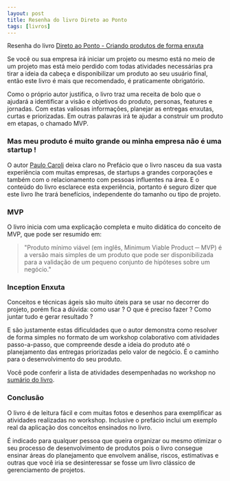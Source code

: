 ```yaml
---
layout: post
title: Resenha do livro Direto ao Ponto
tags: [livros]
---
```


Resenha do livro [Direto ao Ponto - Criando produtos de forma enxuta](http://www.casadocodigo.com.br/products/livro-direto-ao-ponto)

Se você ou sua empresa irá iniciar um projeto ou mesmo está no meio de um projeto mas está meio perdido com todas atividades necessárias pra tirar a ideia da cabeça e disponibilizar um produto ao seu usuário final, então este livro é mais que recomendado, é praticamente obrigatório.

Como o próprio autor justifica, o livro traz uma receita de bolo que o ajudará a identificar a visão e objetivos do produto, personas, features e jornadas. Com estas valiosas informações, planejar as entregas enxutas, curtas e priorizadas. Em outras palavras irá te ajudar a construir um produto em etapas, o chamado MVP.

### Mas meu produto é muito grande ou minha empresa não é uma startup !

O autor [Paulo Caroli](http://www.caroli.org/pt/) deixa claro no Prefácio que o livro nasceu da sua vasta experiência com muitas empresas, de startups a grandes corporações e também com o relacionamento com pessoas influentes na área. E o conteúdo do livro esclarece esta experiência, portanto é seguro dizer que este livro lhe trará benefícios, independente do tamanho ou tipo de projeto.

### MVP

O livro inicia com uma explicação completa e muito didática do conceito de MVP, que pode ser resumido em:

> "Produto mínimo viável (em inglês, Minimum Viable Product ─ MVP) é a versão mais simples de um produto que pode ser disponibilizada para a validação de um pequeno conjunto de hipóteses sobre um negócio."

### Inception Enxuta

Conceitos e técnicas ágeis são muito úteis para se usar no decorrer do projeto, porém fica a dúvida: como usar ? O que é preciso fazer ? Como juntar tudo e gerar resultado ?

E são justamente estas dificuldades que o autor demonstra como resolver de forma simples no formato de um workshop colaborativo com atividades passo-a-passo, que compreende desde a ideia do produto até o planejamento das entregas priorizadas pelo valor de negócio. É o caminho para o desenvolvimento do seu produto.

Você pode conferir a lista de atividades desempenhadas no workshop no [sumário do livro](https://s3.amazonaws.com/casadocodigo/direto-ao-ponto/direto-ao-ponto-sumario.pdf).

### Conclusão

O livro é de leitura fácil e com muitas fotos e desenhos para exemplificar as atividades realizadas no workshop. Inclusive o prefácio inclui um exemplo real da aplicação dos conceitos ensinados no livro.

É indicado para qualquer pessoa que queira organizar ou mesmo otimizar o seu processo de desenvolvimento de produtos pois o livro consegue ensinar áreas do planejamento que envolvem análise, riscos, estimativas e outras que você iria se desinteressar se fosse um livro clássico de gerenciamento de projetos.
